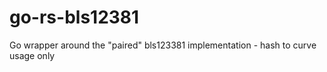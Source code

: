 # go-rs-bls12381
Go wrapper around the "paired" bls123381 implementation - hash to curve usage only 
